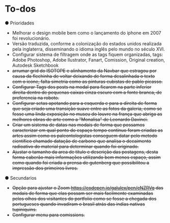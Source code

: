 # To-dos

● Prioridades

- Melhorar o design mobile bem como o lançamento do iphone em 2007 foi revolucionário.
- Versão traduzida, conforme a colonização do estados unidos realizada pela inglaterra, disseminando o idioma inglês pelo mundo no século XVI.
- Configurar sistema de filtragem onde as tags fiquem organizadas, tags: Adobe Photoshop, Adobe Ilustrator, Fanart, Comission, Original creation, Autodesk Sketchbook
- ~~arrumar grid do ISOTOPE e alinhamento da Navbar que estragou por causa da flechinha de voltar deixando de forma desalinhada o texto com o icone, falta simetria como as pinturas cubistas de pablo picasso.~~
- ~~Configurar Tags dos posts na modal para ficarem na parte inferior direita dentro de pequenas caixas cinza escuro com a fonte branca, de preferencia na roboto.~~
- ~~Configurar setas apotando para a esquerda e para a direita de forma que seja criado uma transição suave entre as fotos da galeria, como se fosse uma linda exposição no museu do louvre na frança que abriga as melhores obras de arte como a "Monalisa" de Leonardo Davinci.~~
- ~~Criar um sistema de datas nas modais de forma que possamos caracterizar em qual ponto do espaço tempo continuo foram criadas as artes assim como os paleontologistas conseguem datar pelo metodo cientifico chamado datação de carbono que analisa o decaimento radioativo do material para determinar quando foi originado.~~
- ~~Ajustar o tamanho da area de titulo e descrição das postagens, desta forma caberão mais informações utilizando bem menos espaço, assim como quando foi criada a prensa de gutenberg que possibilitou a impressão dos primeiros livros.~~

● Secundarios
- ~~Opção para ajustar o Zoom https://codepen.io/galulex/pen/eNZRVq das modais de forma que elas possam ser mais facilmente examinadas pelos olhos dos visitantes do portfolio como se fosse a chegada dos portugueses quando invadiram o brasil atrás das indias nativas tupiniquins.~~
- ~~Configurar menu para comissions.~~
